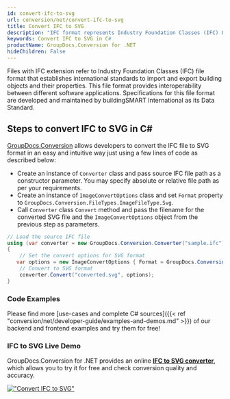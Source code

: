 ```yaml
---
id: convert-ifc-to-svg
url: conversion/net/convert-ifc-to-svg
title: Convert IFC to SVG
description: "IFC format represents Industry Foundation Classes (IFC) File Format with .ifc extension. Learn how to convert IFC to SVG file programmatically in C# language using GroupDocs.Conversion for .NET library."
keywords: Convert IFC to SVG in C#
productName: GroupDocs.Conversion for .NET
hideChildren: False
---
```


Files with IFC extension refer to  Industry Foundation Classes (IFC) file format that establishes international standards to import and export building objects and their properties. This file format provides interoperability between different software applications. Specifications for this file format are developed and maintained by buildingSMART International as its Data Standard.

## Steps to convert IFC to SVG in C#

[GroupDocs.Conversion](https://products.groupdocs.com/conversion/net) allows developers to convert the IFC file to SVG format in an easy and intuitive way just using a few lines of code as described below:

* Create an instance of `Converter` class and pass source IFC file path as a constructor parameter. You may specify absolute or relative file path as per your requirements. 
* Create an instance of `ImageConvertOptions` class and set `Format` property to `GroupDocs.Conversion.FileTypes.ImageFileType.Svg`.
* Call `Converter` class `Convert` method and pass the filename for the converted SVG file and the `ImageConvertOptions` object from the previous step as parameters.

```csharp
// Load the source IFC file
using (var converter = new GroupDocs.Conversion.Converter("sample.ifc"))
{
    // Set the convert options for SVG format
   var options = new ImageConvertOptions { Format = GroupDocs.Conversion.FileTypes.ImageFileType.Svg };
    // Convert to SVG format
    converter.Convert("converted.svg", options);
}
```

### Code Examples

Please find more [use-cases and complete C# sources]({{< ref "conversion/net/developer-guide/examples-and-demos.md" >}}) of our backend and frontend examples and try them for free!

### IFC to SVG Live Demo

GroupDocs.Conversion for .NET provides an online [**IFC to SVG converter**](https://products.groupdocs.app/conversion/ifc-to-svg), which allows you to try it for free and check conversion quality and accuracy.

[!["Convert IFC to SVG"](conversion/net/images/convert-to-svg/convert-ifc-to-svg.png)](https://products.groupdocs.app/conversion/ifc-to-svg)